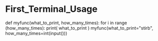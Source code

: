 # First_Terminal_Usage

def myfunc(what_to_print, how_many_times):
    for i in range (how_many_times):
         print( what_to_print ) 
     myfunc(what_to_print="stirb", how_many_times=int(input()))
